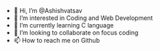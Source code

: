 - 👋 Hi, I’m @Ashishvatsav
- 👀 I’m interested in Coding and Web Development
- 🌱 I’m currently learning C language
- 💞️ I’m looking to collaborate on focus coding
- 📫 How to reach me on Github

<!---
Ashishvatsav/Ashishvatsav is a ✨ special ✨ repository because its `README.md` (this file) appears on your GitHub profile.
You can click the Preview link to take a look at your changes.
--->
